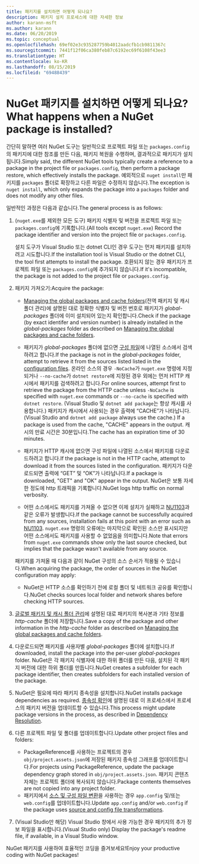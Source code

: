 ```yaml
---
title: 패키지를 설치하면 어떻게 되나요?
description: 패키지 설치 프로세스에 대한 자세한 정보
author: karann-msft
ms.author: karann
ms.date: 06/20/2019
ms.topic: conceptual
ms.openlocfilehash: 69ef02e3c935287759b4012aadcfb1cb9811367c
ms.sourcegitcommit: 7441f12f06ca380feb87c6192ec69f6108f43ee3
ms.translationtype: HT
ms.contentlocale: ko-KR
ms.lasthandoff: 08/15/2019
ms.locfileid: "69488439"
---
```

# <a name="what-happens-when-a-nuget-package-is-installed"></a><span data-ttu-id="af05e-103">NuGet 패키지를 설치하면 어떻게 되나요?</span><span class="sxs-lookup"><span data-stu-id="af05e-103">What happens when a NuGet package is installed?</span></span>

<span data-ttu-id="af05e-104">간단히 말하면 여러 NuGet 도구는 일반적으로 프로젝트 파일 또는 `packages.config`의 패키지에 대한 참조를 만든 다음, 패키지 복원을 수행하며, 결과적으로 패키지가 설치됩니다.</span><span class="sxs-lookup"><span data-stu-id="af05e-104">Simply said, the different NuGet tools typically create a reference to a package in the project file or `packages.config`, then perform a package restore, which effectively installs the package.</span></span> <span data-ttu-id="af05e-105">예외적으로 `nuget install`만 패키지를 `packages` 폴더로 확장하고 다른 파일은 수정하지 않습니다.</span><span class="sxs-lookup"><span data-stu-id="af05e-105">The exception is `nuget install`, which only expands the package into a `packages` folder and does not modify any other files.</span></span>

<span data-ttu-id="af05e-106">일반적인 과정은 다음과 같습니다.</span><span class="sxs-lookup"><span data-stu-id="af05e-106">The general process is as follows:</span></span>

1. <span data-ttu-id="af05e-107">(`nuget.exe`를 제외한 모든 도구) 패키지 식별자 및 버전을 프로젝트 파일 또는 `packages.config`에 기록합니다.</span><span class="sxs-lookup"><span data-stu-id="af05e-107">(All tools except `nuget.exe`) Record the package identifier and version into the project file or `packages.config`.</span></span>

   <span data-ttu-id="af05e-108">설치 도구가 Visual Studio 또는 dotnet CLI인 경우 도구는 먼저 패키지를 설치하려고 시도합니다.</span><span class="sxs-lookup"><span data-stu-id="af05e-108">If the installation tool is Visual Studio or the dotnet CLI, the tool first attempts to install the package.</span></span> <span data-ttu-id="af05e-109">호환되지 않는 경우 패키지가 프로젝트 파일 또는 `packages.config`에 추가되지 않습니다.</span><span class="sxs-lookup"><span data-stu-id="af05e-109">If it's incompatible, the package is not added to the project file or `packages.config`.</span></span>

2. <span data-ttu-id="af05e-110">패키지 가져오기:</span><span class="sxs-lookup"><span data-stu-id="af05e-110">Acquire the package:</span></span>
   - <span data-ttu-id="af05e-111">[Managing the global packages and cache folders](../consume-packages/managing-the-global-packages-and-cache-folders.md)(전역 패키지 및 캐시 폴더 관리)에 설명된 대로 정확한 식별자 및 버전 번호로 패키지가 *global-packages* 폴더에 이미 설치되어 있는지 확인합니다.</span><span class="sxs-lookup"><span data-stu-id="af05e-111">Check if the package (by exact identifer and version number) is already installed in the *global-packages* folder as described on [Managing the global packages and cache folders](../consume-packages/managing-the-global-packages-and-cache-folders.md).</span></span>

   - <span data-ttu-id="af05e-112">패키지가 *global-packages* 폴더에 없으면 [구성 파일](../consume-packages/Configuring-NuGet-Behavior.md)에 나열된 소스에서 검색하려고 합니다.</span><span class="sxs-lookup"><span data-stu-id="af05e-112">If the package is not in the *global-packages* folder, attempt to retrieve it from the sources listed listed in the [configuration files](../consume-packages/Configuring-NuGet-Behavior.md).</span></span> <span data-ttu-id="af05e-113">온라인 소스의 경우 `-NoCache`가 `nuget.exe` 명령에 지정되거나 `--no-cache`가 `dotnet restore`에 지정된 경우 외에는 먼저 HTTP 캐시에서 패키지를 검색하려고 합니다.</span><span class="sxs-lookup"><span data-stu-id="af05e-113">For online sources, attempt first to retrieve the package from the HTTP cache unless `-NoCache` is specified with `nuget.exe` commands or `--no-cache` is specified with `dotnet restore`.</span></span> <span data-ttu-id="af05e-114">(Visual Studio 및 `dotnet add package`는 항상 캐시를 사용합니다.) 패키지가 캐시에서 사용되는 경우 출력에 “CACHE”가 나타납니다.</span><span class="sxs-lookup"><span data-stu-id="af05e-114">(Visual Studio and `dotnet add package` always use the cache.) If a package is used from the cache, "CACHE" appears in the output.</span></span> <span data-ttu-id="af05e-115">캐시의 만료 시간은 30분입니다.</span><span class="sxs-lookup"><span data-stu-id="af05e-115">The cache has an expiration time of 30 minutes.</span></span>

   - <span data-ttu-id="af05e-116">패키지가 HTTP 캐시에 없으면 구성 파일에 나열된 소스에서 패키지를 다운로드하려고 합니다.</span><span class="sxs-lookup"><span data-stu-id="af05e-116">If the package is not in the HTTP cache, attempt to download it from the sources listed in the configuration.</span></span> <span data-ttu-id="af05e-117">패키지가 다운로드되면 출력에 “GET” 및 “OK”가 나타납니다.</span><span class="sxs-lookup"><span data-stu-id="af05e-117">If a package is downloaded, "GET" and "OK" appear in the output.</span></span> <span data-ttu-id="af05e-118">NuGet은 보통 자세한 정도에 http 트래픽을 기록합니다.</span><span class="sxs-lookup"><span data-stu-id="af05e-118">NuGet logs http traffic on normal verbosity.</span></span>

   - <span data-ttu-id="af05e-119">어떤 소스에서도 패키지를 가져올 수 없으면 이제 설치가 실패하고 [NU1103](../reference/errors-and-warnings/NU1103.md)과 같은 오류가 발생합니다.</span><span class="sxs-lookup"><span data-stu-id="af05e-119">If the package cannot be successfully acquired from any sources, installation fails at this point with an error such as [NU1103](../reference/errors-and-warnings/NU1103.md).</span></span> <span data-ttu-id="af05e-120">`nuget.exe` 명령의 오류에는 마지막으로 확인된 소스만 표시되지만 어떤 소스에서도 패키지를 사용할 수 없었음을 의미합니다.</span><span class="sxs-lookup"><span data-stu-id="af05e-120">Note that errors from `nuget.exe` commands show only the last source checked, but implies that the package wasn't available from any source.</span></span>

   <span data-ttu-id="af05e-121">패키지를 가져올 때 다음과 같이 NuGet 구성의 소스 순서가 적용될 수 있습니다.</span><span class="sxs-lookup"><span data-stu-id="af05e-121">When acquiring the package, the order of sources in the NuGet configuration may apply:</span></span>

   - <span data-ttu-id="af05e-122">NuGet은 HTTP 소스를 확인하기 전에 로컬 폴더 및 네트워크 공유를 확인합니다.</span><span class="sxs-lookup"><span data-stu-id="af05e-122">NuGet checks sources local folder and network shares before checking HTTP sources.</span></span>

3. <span data-ttu-id="af05e-123">[글로벌 패키지 및 캐시 폴더 관리](../consume-packages/managing-the-global-packages-and-cache-folders.md)에 설명된 대로 패키지의 복사본과 기타 정보를 *http-cache* 폴더에 저장합니다.</span><span class="sxs-lookup"><span data-stu-id="af05e-123">Save a copy of the package and other information in the *http-cache* folder as described on [Managing the global packages and cache folders](../consume-packages/managing-the-global-packages-and-cache-folders.md).</span></span>

4. <span data-ttu-id="af05e-124">다운로드되면 패키지를 사용자별 *global-packages* 폴더에 설치합니다.</span><span class="sxs-lookup"><span data-stu-id="af05e-124">If downloaded, install the package into the per-user *global-packages* folder.</span></span> <span data-ttu-id="af05e-125">NuGet은 각 패키지 식별자에 대한 하위 폴더를 만든 다음, 설치된 각 패키지 버전에 대한 하위 폴더를 만듭니다.</span><span class="sxs-lookup"><span data-stu-id="af05e-125">NuGet creates a subfolder for each package identifier, then creates subfolders for each installed version of the package.</span></span>

5. <span data-ttu-id="af05e-126">NuGet은 필요에 따라 패키지 종속성을 설치합니다.</span><span class="sxs-lookup"><span data-stu-id="af05e-126">NuGet installs package dependencies as required.</span></span> <span data-ttu-id="af05e-127">[종속성 확인](../concepts/dependency-resolution.md)에 설명된 대로 이 프로세스에서 프로세스의 패키지 버전을 업데이트할 수 있습니다.</span><span class="sxs-lookup"><span data-stu-id="af05e-127">This process might update package versions in the process, as described in [Dependency Resolution](../concepts/dependency-resolution.md).</span></span>

6. <span data-ttu-id="af05e-128">다른 프로젝트 파일 및 폴더를 업데이트합니다.</span><span class="sxs-lookup"><span data-stu-id="af05e-128">Update other project files and folders:</span></span>

    - <span data-ttu-id="af05e-129">PackageReference를 사용하는 프로젝트의 경우 `obj/project.assets.json`에 저장된 패키지 종속성 그래프를 업데이트합니다.</span><span class="sxs-lookup"><span data-stu-id="af05e-129">For projects using PackageReference, update the package dependency graph stored in `obj/project.assets.json`.</span></span> <span data-ttu-id="af05e-130">패키지 콘텐츠 자체는 프로젝트 폴더에 복사되지 않습니다.</span><span class="sxs-lookup"><span data-stu-id="af05e-130">Package contents themselves are not copied into any project folder.</span></span>
    - <span data-ttu-id="af05e-131">패키지에서 [소스 및 구성 파일 변환](../create-packages/source-and-config-file-transformations.md)을 사용하는 경우 `app.config` 및/또는 `web.config`를 업데이트합니다.</span><span class="sxs-lookup"><span data-stu-id="af05e-131">Update `app.config` and/or `web.config` if the package uses [source and config file transformations](../create-packages/source-and-config-file-transformations.md).</span></span>

7. <span data-ttu-id="af05e-132">(Visual Studio만 해당) Visual Studio 창에서 사용 가능한 경우 패키지의 추가 정보 파일을 표시합니다.</span><span class="sxs-lookup"><span data-stu-id="af05e-132">(Visual Studio only) Display the package's readme file, if available, in a Visual Studio window.</span></span>

<span data-ttu-id="af05e-133">NuGet 패키지를 사용하여 효율적인 코딩을 즐겨보세요!</span><span class="sxs-lookup"><span data-stu-id="af05e-133">Enjoy your productive coding with NuGet packages!</span></span>
